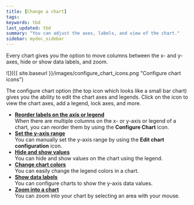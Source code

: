 ```yaml
---
title: [Change a chart]
tags:
keywords: tbd
last_updated: tbd
summary: "You can adjust the axes, labels, and view of the chart."
sidebar: mydoc_sidebar
---
```

Every chart gives you the option to move columns between the x- and y-axes, hide or show data labels, and zoom.

 ![]({{ site.baseurl }}/images/configure_chart_icons.png "Configure chart icons")

The configure chart option (the top icon which looks like a small bar chart) gives you the ability to edit the chart axes and legends. Click on the icon to view the chart axes, add a legend, lock axes, and more.

-   **[Reorder labels on the axis or legend](/end-user/end_user_search/reorder_values_on_the_x_axis.html)**  
When there are multiple columns on the x- or y-axis or legend of a chart, you can reorder them by using the **Configure Chart** icon.
-   **[Set the y-axis range](/end-user/end_user_search/set_the_y_axis_scale.html)**  
You can manually set the y-axis range by using the **Edit chart configuration** icon.
-   **[Hide and show values](/end-user/end_user_search/hide_and_show_values.html)**  
You can hide and show values on the chart using the legend.
-   **[Change chart colors](/end-user/end_user_search/change_chart_colors.html)**  
You can easily change the legend colors in a chart.
-   **[Show data labels](/end-user/end_user_search/show_data_labels.html)**  
You can configure charts to show the y-axis data values.
-   **[Zoom into a chart](/end-user/end_user_search/zoom_into_a_chart.html)**  
You can zoom into your chart by selecting an area with your mouse.
